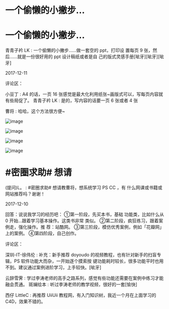 # 一个偷懒的小撇步…

# 一个偷懒的小撇步…

青青子衿 LK : 一个偷懒的小撇步……做一套空的 ppt，打印设 置每页 9 张，然后……就是一份很好用的 ppt 设计稿纸或者是自 己的版式灵感手册[呲牙][呲牙][呲牙]

2017-12-11

评论区：

小豆丁 : A4 的话，一页 16 张感觉是最大化利用纸张~画版式可以，写每页内容就有些局促了。 青青子衿 LK : 是的，写内容的话要一页 6 张或者 4 张

曹将 : 哈哈，这个方法很方便~

![image](img/Image_216.png)

![image](img/Image_217.png)

![image](img/Image_218.png)

![image](img/Image_219.png)

# #密圈求助# 想请

(提问)L。 : #密圈求助# 想请教曹将，想系统学习 PS CC ，有 什么网课或书籍或网站推荐吗？谢谢！

2017-12-10

回答：说说我学习的经历吧： ①第一阶段，先买本书，基础 功能类，比如什么从 0 开始…跟着学习基本操作。这类书非常 类似。 ②第二阶段，疯狂练习，跟着案例走，强化操作。推 荐：站酷网。 ③第三阶段，模仿优秀案例，例如「花瓣网」 上的案例。 ④第四阶段，自己创作。

评论区：

深圳-IT-徐伟伦 : 补充：新手推荐 doyoudo 的视频教程，也有针对新手的扫盲专辑，PS 软件功能大而杂，一开始逐个摸索按 键功能耗时较长，很多功能平时也用不到。建议通过案例进阶学习，上手较快。[呲牙]

云辞雪霁 : 学过李涛老师的高手之路系列，感觉有些功能还需要在案例中练习才能融会贯通。 斑斓绘本 : 听过李涛老师的教学视频，很好的一套[愉快]

西仔 LittleC : 再推荐 UiiUii 教程网，有入门知识树，我近一个月在上面学习的 C4D，效果不错的。